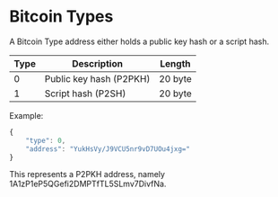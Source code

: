 # Bitcoin Types

A Bitcoin Type address either holds a public key hash or a script hash.  

| Type | Description             | Length  |
| ---- | -----------             | ------  |
| 0    | Public key hash (P2PKH) | 20 byte |
| 1    | Script hash (P2SH)      | 20 byte |

Example:  
```javascript
{
    "type": 0,
    "address": "YukHsVy/J9VCU5nr9vD7UOu4jxg="
}
```
This represents a P2PKH address, namely 1A1zP1eP5QGefi2DMPTfTL5SLmv7DivfNa.